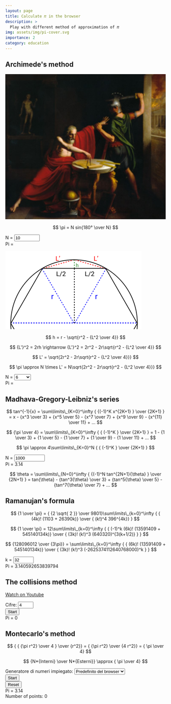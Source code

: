 ```yaml
---
layout: page
title: Calculate 𝜋 in the browser
description: >
  Play with different method of approximation of 𝜋
img: assets/img/pi-cover.svg
importance: 2
category: education
---
```


<script defer src="https://cdnjs.cloudflare.com/ajax/libs/decimal.js/9.0.0/decimal.min.js"></script>
<script defer src="{{ '/assets/js/projects/pi.js' | relative_url }}"></script>

## Archimede's method

![The death of Archomede](/assets/img/archimedes_death.jpg "Archimede's death")

$$ \pi = N sin{180° \over N} $$

<div class="row">
    <div class="col">
        <div class="row">
            <div class="col mb-3">
            <label for="archimedes-input"
                    class="italic">N = </label>
            <input type="number" min="3" max="99999" value="10"
                    id="archimedes-input" size="5" step="1">
            </div>
        </div>
        <div class="row">
            <div class="col">
                <span class="italic">Pi = </span>
                <output id="archimedes-receive"></output>
            </div>
        </div>
    </div>
    <div class="col">
        <canvas id="archimedes-canvas" width="1000" height="1000" style="margin-inline: auto; max-height: 350px;"></canvas>
    </div>
</div>

![Archimede method](/assets/img/archimede-method.svg)

$$ h = r - \sqrt{r^2 - {L^2 \over 4}} $$

$$ {L'}^2 = 2rh \rightarrow {L'}^2 = 2r^2 - 2r\sqrt{r^2 - {L^2 \over 4}} $$

$$ L' = \sqrt{2r^2 - 2r\sqrt{r^2 - {L^2 \over 4}}} $$

$$ \pi \approx N \times L' = N\sqrt{2r^2 - 2r\sqrt{r^2 - {L^2 \over 4}}} $$

<div class="row">
    <div class="col">
        <div class="row">
            <label for="archimedes-input-2"
                    class="italic">N = </label>
            <select id="archimedes-input-2">
                <option value="6">6</option>
                <option value="12">12</option>
                <option value="24">24</option>
                <option value="48">48</option>
                <option value="96">96</option>
                <option value="192">192</option>
                <option value="384">384</option>
                <option value="768">768</option>
                <option value="1536">1536</option>
                <option value="3072">3072</option>
            </select>
        </div>
        <div class="row">
            <div class="col">
                <span class="italic">Pi = </span>
                <output id="archimedes-receive-2"></output>
            </div>
        </div>
    </div>
    <div class="col">
        <canvas id="archimedes-canvas-2" width="1000" height="1000" style="margin-inline: auto; max-height: 350px;"></canvas>
    </div>
</div>

## Madhava-Gregory-Leibniz's series

$$ tan^{-1}{x} = \sum\limits\_{K=0}^\infty { {(-1)^K x^{2K+1} } \over {2K+1} } = x - {x^3 \over 3} + {x^5 \over 5} - {x^7 \over 7} + {x^9 \over 9} - {x^{11} \over 11} + ... $$

$$ {\pi \over 4} = \sum\limits\_{K=0}^\infty { { (-1)^K } \over {2K+1} } = 1 - {1 \over 3} + {1 \over 5} - {1 \over 7} + {1 \over 9} - {1 \over 11} + ... $$

$$ \pi \approx 4\sum\limits\_{K=0}^N { { (-1)^K } \over {2K+1} } $$

<div class="row">
    <div class="col">
        <span class="italic">N = </span>
        <input type="number" min="4" max="1000000"
                value="1000" id="leibniz-input" size="10" step="1">
    </div>
</div>
<div class="row">
    <div class="col">
        <span class="italic">Pi = </span>
        <output id="leibniz-receive">3.14</output>
    </div>
</div>

$$ \theta = \sum\limits\_{N=0}^\infty { {(-1)^N tan^{2N+1}{\theta} } \over {2N+1} } = tan{\theta} - {tan^3{\theta} \over 3} + {tan^5{\theta} \over 5} - {tan^7{\theta} \over 7} + ... $$

## Ramanujan's formula

$$ {1 \over \pi} = { {2 \sqrt{ 2 }} \over 9801}\sum\limits\_{k=0}^\infty { { (4k)! (1103 + 26390k)} \over { (k!)^4 396^{4k}} } $$

$$ {1 \over \pi} = 12\sum\limits\_{k=0}^\infty { { (-1)^k (6k)! (13591409 + 545140134k)} \over { (3k)! (k!)^3 (640320)^{3(k+1/2)} } } $$

$$ {128096012 \over {3\pi}} = \sum\limits\_{k=0}^\infty { { (6k)! (13591409 + 545140134k)} \over { (3k)! (k!)^3 (-2625374112640768000)^k } } $$

<div class="row">
    <div class="col">
        <span class="italic">k = </span>
        <input type="number" min="2" max="256"
                value="32" id="ramanujan-input" size="10" step="1">
    </div>
</div>
<div class="row">
    <div class="col">
        <span class="italic">Pi = </span>
        <output id="ramanujan-receive">3.140592653839794</output>
    </div>
</div>

## The collisions method

[Watch on Youtube <i class="fa fa-youtube-play"></i>](https://www.youtube.com/watch?v=jsYwFizhncE "Watch on YouTube")

<div class="row">
    <div class="col">
        <div class="row">
            <div class="col mb-3">
                <label for="collision-input">
                    Cifre:
                </label>
                <input type="number" id="collision-input"
                    min="2" value="4" max="7" step="1" />
            </div>
        </div>
        <div class="row">
            <div class="col mb-3">
                <button type="button" id="collision-start" class="btn btn-primary">
                    Start
                </button>
            </div>
        </div>
        <div class="row">
            <div class="col">
                <span>
                    Pi =
                </span>
                <output id="collision-receive">0</output>
            </div>
        </div>
    </div>
    <div class="col">
        <canvas id="collision-canvas" width="600" height="300" style="width: 100%; margin-inline: auto; max-height: 350px;"></canvas>
    </div>
</div>

## Montecarlo's method

$$ { { {\pi r^2} \over 4 } \over {r^2}} = { {\pi r^2} \over {4 r^2}} = { \pi \over 4} $$

$$ {N*{Interni} \over N*{Esterni}} \approx { \pi \over 4} $$

<div class="col">
    <div class="row">
        <div class="col mb-3">
            <label for="random-function-select">
                Generatore di numeri impiegato:
            </label>
            <select id="random-function-select">
                <option value="default">Predefinito del browser</option>
                <option value="decimalJS">Da libreria DecimalJS</option>
            </select>
        </div>
    </div>
    <div class="row">
        <div class="col mb-3">
            <button type="button" class="btn btn-primary" id="random-input">
                Start
            </button>
        </div>
        <div class="col mb-3">
            <button type="button" class="btn btn-primary" id="random-reset">
                Reset
            </button>
        </div>
    </div>
    <div class="row">
        <div class="col">
            <span>Pi = </span>
            <output id="random-receive" class="receive">3.14</output>
        </div>
    </div>
    <div class="row">
        <div class="col">
            <span>Number of points: </span>
            <span id="random-total" class="receive">0</span>
        </div>
    </div>
    <div class="row">
        <div class="col">
            <canvas id="random-canvas-1" width="1000" height="1000" style="margin-inline: auto; max-height: 300px;"></canvas>
        </div>
    </div>
</div>
